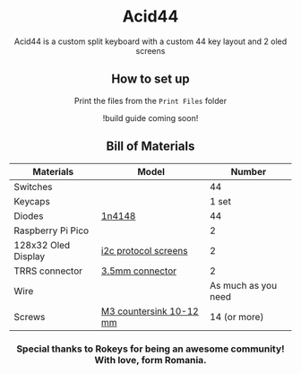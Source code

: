 <div align="center">

# Acid44 
Acid44 is a custom split keyboard with a custom 44 key layout and 2 oled screens

## How to set up 

Print the files from the `Print Files` folder

!build guide coming soon!
## Bill of Materials
|Materials|Model|Number|
|---------|-----|------|
|Switches| |44|
|Keycaps| |1 set|
|Diodes|[1n4148](https://www.amazon.com/McIgIcM-1n4148-switching-Standard-Through/dp/B06XB1R2NK/ref=sr_1_3?keywords=1n4148&qid=1673643431&sr=8-3)|44|
|Raspberry Pi Pico| |2|
|128x32 Oled Display|[i2c protocol screens](https://www.amazon.com/MakerFocus-Display-SSD1306-3-3V-5V-Arduino/dp/B079BN2J8V)| 2|
|TRRS connector|[3.5mm connector](https://www.sparkfun.com/products/11570)|2|
|Wire|  | As much as you need|
|Screws|[M3 countersink 10-12 mm](https://www.amazon.com/binifiMux-360pcs-Countersunk-Phillips-Machine/dp/B08N5XDHMW/ref=sr_1_3?crid=2PYPUDT2PTZOA&keywords=m3+countersunk+screws&qid=1673643479&sprefix=m3+countersunk+screws%2Caps%2C199&sr=8-3)|14 (or more)|

### Special thanks to Rokeys for being an awesome community! With love, form Romania.
</div>
